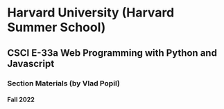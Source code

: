 # Harvard University (Harvard Summer School)
## CSCI E-33a Web Programming with Python and Javascript
### Section Materials (by Vlad Popil)
#### Fall 2022
